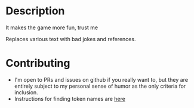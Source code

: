 # Description

It makes the game more fun, trust me

Replaces various text with bad jokes and references.

# Contributing

- I'm open to PRs and issues on github if you really want to, but they are entirely subject to my personal sense of humor as the only criteria for inclusion.
- Instructions for finding token names are [here](https://github.com/risk-of-thunder/R2Wiki/wiki/Mod-Creation_Assets_Localization)
